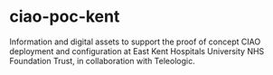# ciao-poc-kent
Information and digital assets to support the proof of concept CIAO deployment and configuration at East Kent Hospitals University NHS Foundation Trust, in
collaboration with Teleologic.

